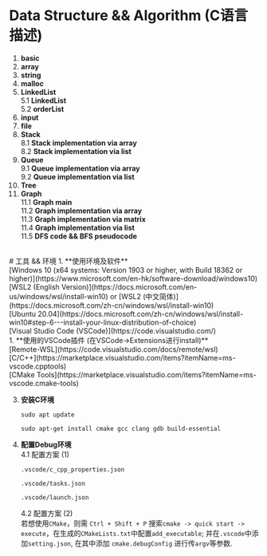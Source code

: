 # Data Structure &amp;&amp; Algorithm (C语言描述)</br>
1. **basic**
2. **array**
3. **string**
4. **malloc**
5. **LinkedList**</br>
   5.1 **LinkedList**</br>
   5.2 **orderList**</br>
6. **input**
7. **file**
8. **Stack**</br>
   8.1 **Stack implementation via array**</br>
   8.2 **Stack implementation via list**</br>
9. **Queue**</br>
   9.1 **Queue implementation via array**</br>
   9.2 **Queue implementation via list**</br>
10. **Tree**</br>
11. **Graph**</br>
   11.1 **Graph main**</br>
   11.2 **Graph implementation via array**</br>
   11.3 **Graph implementation via matrix**</br>
   11.4 **Graph implementation via list**</br>
   11.5 **DFS code && BFS pseudocode**</br>
</br>
# 工具 && 环境
1. **使用环境及软件**</br>
   [Windows 10 (x64 systems: Version 1903 or higher, with Build 18362 or higher)](https://www.microsoft.com/en-hk/software-download/windows10)</br>
   [WSL2 (English Version)](https://docs.microsoft.com/en-us/windows/wsl/install-win10) or [WSL2 (中文简体)](https://docs.microsoft.com/zh-cn/windows/wsl/install-win10)</br>
[Ubuntu 20.04](https://docs.microsoft.com/zh-cn/windows/wsl/install-win10#step-6---install-your-linux-distribution-of-choice)</br>
[Visual Studio Code (VSCode)](https://code.visualstudio.com/)</br>
1. **使用的VSCode插件 (在VSCode->Extensions进行install)**</br>
[Remote-WSL](https://code.visualstudio.com/docs/remote/wsl)</br>
[C/C++](https://marketplace.visualstudio.com/items?itemName=ms-vscode.cpptools)</br>
[CMake Tools](https://marketplace.visualstudio.com/items?itemName=ms-vscode.cmake-tools)</br>

3. **安装C环境**
   ```
   sudo apt update
   ```
   ```
   sudo apt-get install cmake gcc clang gdb build-essential
   ```
4. **配置Debug环境**</br>
   4.1 配置方案 (1)</br>
   ```
   .vscode/c_cpp_properties.json
   ```
   ```
   .vscode/tasks.json
   ```
   ```
   .vscode/launch.json
   ```
   4.2 配置方案 (2)</br>
   若想使用``CMake``，则需 ``Ctrl + Shift + P`` 搜索``cmake -> quick start -> execute``，在生成的``CMakeLists.txt``中配置``add_executable``; 并在``.vscode``中添加``setting.json``, 在其中添加 ``cmake.debugConfig`` 进行传``argv``等参数.